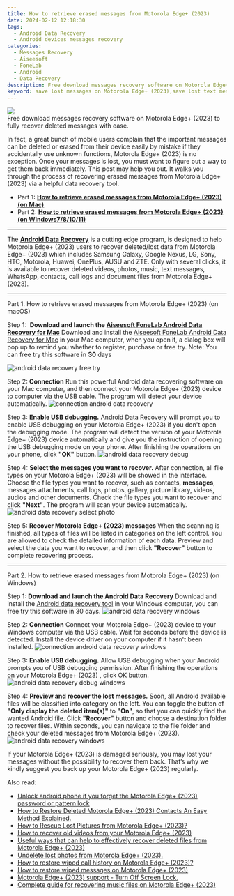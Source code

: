 ```yaml
---
title: How to retrieve erased messages from Motorola Edge+ (2023)
date: 2024-02-12 12:18:30
tags: 
  - Android Data Recovery
  - Android devices messages recovery
categories: 
  - Messages Recovery
  - Aiseesoft
  - FoneLab
  - Android
  - Data Recovery
description: Free download messages recovery software on Motorola Edge+ (2023) to fully recover deleted messages with ease.
keyword: save lost messages on Motorola Edge+ (2023),save lost text messages on Motorola Edge+ (2023),retrieve wiped messages Motorola Edge+ (2023),Recover deleted text messages,broken Motorola Edge+ (2023) text messages recovery solution,recover lost text messages from Motorola Edge+ (2023),Motorola Edge+ (2023) messages deleted itself,Motorola Edge+ (2023) reset but recover messages,Motorola Edge+ (2023) data recovery,deletes messages of Motorola Edge+ (2023),how to get messages back from Motorola Edge+ (2023),how to retrieve deleted messages from my Motorola Edge+ (2023)
---
```


<img src="https://img0mobiles.techidaily.com/images/best-assets/devices/motorola/motorola-edgeplus-(2023)/1.jpg" class="atpl-imgstyle"  />

<div class="atpl-content atpl-for-fonelab-android recover-messages">

<div class="atpl-post-description-part-1">
Free download messages recovery software on Motorola Edge+ (2023) to fully recover deleted messages with ease.
</div>




<div class="atpl-post-description-part-2">
<div class="tpl-content-sub-paragraph-normal">
  <p>
      In fact, a great bunch of mobile users complain that the important messages can be deleted or erased from their device easily by mistake if they accidentally use unknown functions, Motorola Edge+ (2023) is no exception. Once your messages is lost, you must want to figure out a way to get them back immediately. This post may help you out. It walks you through the process of recovering erased messages from Motorola Edge+ (2023) via a helpful data recovery tool.
  </p>
</div>
</div>

<ul>
  <li>Part 1: <strong><a href="#p1">How to retrieve erased messages from Motorola Edge+ (2023) (on Mac)</a></strong></li>
  <li>Part 2: <strong><a href="#p2">How to retrieve erased messages from Motorola Edge+ (2023) (on Windows7/8/10/11)</a></strong></li>
</ul>

<hr>
<div class="atpl-post-description-part-3">
<div class="tpl-content-sub-paragraph-normal">
  <p>
      The <a href="https://tools.techidaily.com/aiseesoft-android-data-recovery/" target="_blank" rel="noopener"><strong>Android Data Recovery</strong></a> is a cutting edge program, is designed to help Motorola Edge+ (2023) users to recover deleted/lost data from Motorola Edge+ (2023) which includes Samsung Galaxy, Google Nexus, LG, Sony, HTC, Motorola, Huawei, OnePlus, AUSU and ZTE. Only with several clicks, it is available to recover deleted videos, photos, music, text messages, WhatsApp, contacts, call logs and document files from Motorola Edge+ (2023).
  </p>
</div>
</div>


<!-- Part 1 -->
<a id="p1" name="p1" ></a><hr>

<div>
  <span class="atpl-step-part-style">Part 1. How to retrieve erased messages from Motorola Edge+ (2023) (on macOS)</span>
</div>  

<span class="atpl-stepstyle-a"><span>Step 1: </span></span> <strong>Download and launch the <a href="https://tools.techidaily.com/aiseesoft-android-data-recovery-for-mac/" target="_blank" rel="noopener">Aiseesoft FoneLab Android Data Recovery for Mac</a></strong>
Download and install the <a href="https://tools.techidaily.com/aiseesoft-android-data-recovery-for-mac/" target="_blank" rel="noopener">Aiseesoft FoneLab Android Data Recovery for Mac</a> in your Mac computer, when you open it, a dialog box will pop up to remind you whether to register, purchase or free try.
Note: You can free try this software in <strong>30</strong> days

<img src="https://tools.techidaily.com/images/apps/aiseesoft/android-data-recovery/mac-free-try.png" class="atpl-imgstyle" alt="android data recovery free try" />

<span class="atpl-stepstyle-a"><span>Step 2: </span></span> <strong>Connection</strong>
Run this powerful Android data recovering software on your Mac computer, and then connect your Motorola Edge+ (2023) device to computer via the USB cable. The program will detect your device automatically.
<img src="https://tools.techidaily.com/images/apps/aiseesoft/android-data-recovery/mac-connection-interface.jpg" class="atpl-imgstyle" alt="connection android data recovery" />

<span class="atpl-stepstyle-a"><span>Step 3: </span></span> <strong>Enable USB debugging.</strong>
Android Data Recovery will prompt you to enable USB debugging on your Motorola Edge+ (2023)  if you don't open the debugging mode. The program will detect the version of your Motorola Edge+ (2023) device automatically and give you the instruction of opening the USB debugging mode on your phone. After finishing the operations on your phone, click <strong>"OK"</strong> button.
<img src="https://tools.techidaily.com/images/apps/aiseesoft/android-data-recovery/mac-android-usb-debug.jpg"  class="atpl-imgstyle" alt="android data recovery debug" />

<span class="atpl-stepstyle-a"><span>Step 4: </span></span> <strong>Select the messages you want to recover.</strong>
After connection, all file types on your Motorola Edge+ (2023) will be showed in the interface. Choose the file types you want to recover, such as contacts, <strong>messages</strong>, messages attachments, call logs, photos, gallery, picture library, videos, audios and other documents. Check the file types you want to recover and click  <b>"Next"</b>. The program will scan your device automatically.
<img src="https://tools.techidaily.com/images/apps/aiseesoft/android-data-recovery/mac-choose-type-messages.jpg" class="atpl-imgstyle" alt="android data recovery select photo" />

<span class="atpl-stepstyle-a"><span>Step 5: </span></span> <strong>Recover Motorola Edge+ (2023) messages</strong>
When the scanning is finished, all types of files will be listed in categories on the left control. You are allowed to check the detailed information of each data. Preview and select the data you want to recover, and then click <b>"Recover"</b> button to complete recovering process.

<a id="p2" name="p2"></a><hr>

<div class="atpl-step-part-style">Part 2. How to retrieve erased messages from Motorola Edge+ (2023) (on Windows)</div>

<span class="atpl-stepstyle-a"><span>Step 1: </span></span> <strong>Download and launch the Android Data Recovery</strong>
Download and install the <a href="https://tools.techidaily.com/aiseesoft-android-data-recovery-for-win/" target="_blank" rel="noopener">Android data recovery tool</a> in your Windows computer, you can free try this software in 30 days.
<img src="https://tools.techidaily.com/images/apps/aiseesoft/android-data-recovery/win-start-interface.png"  class="atpl-imgstyle" alt="android data recovery windows" />

<span class="atpl-stepstyle-a"><span>Step 2: </span></span> <strong>Connection</strong>
Connect your Motorola Edge+ (2023) device to your Windows computer via the USB cable. Wait for seconds before the device is detected. Install the device driver on your computer if it hasn't been installed.
<img src="https://tools.techidaily.com/images/apps/aiseesoft/android-data-recovery/win-connection-interface.png" class="atpl-imgstyle" alt="connection android data recovery windows" />

<span class="atpl-stepstyle-a"><span>Step 3: </span></span> <strong>Enable USB debugging.</strong>
Allow USB debugging when your Android prompts you of USB debugging permission. After finishing the operations on your Motorola Edge+ (2023) , click OK button.
<img src="https://tools.techidaily.com/images/apps/aiseesoft/android-data-recovery/win-android-usb-debug.png" class="atpl-imgstyle" alt="android data recovery debug windows" />

<span class="atpl-stepstyle-a"><span>Step 4: </span></span> <strong>Preview and recover the lost messages.</strong>
Soon, all Android available files will be classified into category on the left. You can toggle the button of <b>"Only display the deleted item(s)"</b> to <b>"On"</b>, so that you can quickly find the wanted Android file. Click <b>"Recover"</b> button and choose a destination folder to recover files. Within seconds, you can navigate to the file folder and check your deleted messages from Motorola Edge+ (2023).
<img src="https://tools.techidaily.com/images/apps/aiseesoft/android-data-recovery/win-recover-messages.jpg" class="atpl-imgstyle" alt="android data recovery windows" />

<div class="atpl-post-description-part-4">
<div class="tpl-content-sub-paragraph-normal">
    <p>
        If your Motorola Edge+ (2023) is damaged seriously, you may lost your messages without the possibility to recover them back. That’s why we kindly suggest you back up your Motorola Edge+ (2023) regularly.
    </p>
</div>
</div>

<ins class="adsbygoogle"
     style="display:block"
     data-ad-client="ca-pub-7571918770474297"
     data-ad-slot="8358498916"
     data-ad-format="auto"
     data-full-width-responsive="true"></ins>

<span class="atpl-alsoreadstyle">Also read:</span>
<div><ul>
<li><a href="/unlock-android-phone-if-you-forget-the-motorola-edgeplus-2023-password-or-pattern-lock-by-drfone-android-unlock-android-unlock/" target="_blank" rel="noopener"><u>Unlock android phone if you forget the Motorola Edge+ (2023) password or pattern lock</u></a></li>
<li><a href="/how-to-restore-deleted-motorola-edgeplus-2023-contacts-an-easy-method-explained-by-fonelab-android-recover-contacts/" target="_blank" rel="noopener"><u>How to Restore Deleted Motorola Edge+ (2023) Contacts  An Easy Method Explained.</u></a></li>
<li><a href="/how-to-rescue-lost-pictures-from-motorola-edgeplus-2023-by-fonelab-android-recover-pictures/" target="_blank" rel="noopener"><u>How to Rescue Lost Pictures from Motorola Edge+ (2023)?</u></a></li>
<li><a href="/how-to-recover-old-videos-from-your-motorola-edgeplus-2023-by-fonelab-android-recover-video/" target="_blank" rel="noopener"><u>How to recover old videos from your Motorola Edge+ (2023)</u></a></li>
<li><a href="/useful-ways-that-can-help-to-effectively-recover-deleted-files-from-motorola-edgeplus-2023-by-fonelab-android-recover-data/" target="_blank" rel="noopener"><u>Useful ways that can help to effectively recover deleted files from Motorola Edge+ (2023)</u></a></li>
<li><a href="/undelete-lost-photos-from-motorola-edgeplus-2023-by-fonelab-android-recover-photos/" target="_blank" rel="noopener"><u>Undelete lost photos from Motorola Edge+ (2023).</u></a></li>
<li><a href="/how-to-restore-wiped-call-history-on-motorola-edgeplus-2023-by-fonelab-android-recover-call-logs/" target="_blank" rel="noopener"><u>How to restore wiped call history on Motorola Edge+ (2023)?</u></a></li>
<li><a href="/how-to-restore-wiped-messages-on-motorola-edgeplus-2023-by-fonelab-android-recover-messages/" target="_blank" rel="noopener"><u>How to restore wiped messages on Motorola Edge+ (2023)</u></a></li>
<li><a href="/motorola-edgeplus-2023-support-turn-off-screen-lock-by-drfone-android-unlock-android-unlock/" target="_blank" rel="noopener"><u>Motorola Edge+ (2023) support - Turn Off Screen Lock.</u></a></li>
<li><a href="/complete-guide-for-recovering-music-files-on-motorola-edgeplus-2023-by-fonelab-android-recover-music/" target="_blank" rel="noopener"><u>Complete guide for recovering music files on Motorola Edge+ (2023)</u></a></li>
</ul></div>

</div>
